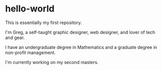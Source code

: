 # hello-world
This is essentially my first repository.

I'm Greg, a self-taught graphic designer, web designer, and lover of tech and gear.

I have an undergraduate degree in Mathematics and a graduate degree in non-profit management.

I'm currently working on my second masters.